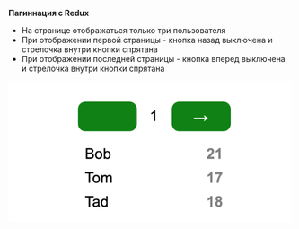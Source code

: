 **Пагиннация с Redux**

* На странице отображаться только три пользователя
* При отображении первой страницы - кнопка назад выключена и стрелочка внутри кнопки спрятана
* При отображении последней страницы - кнопка вперед выключена и стрелочка внутри кнопки спрятана

![alt text](img/1.png)